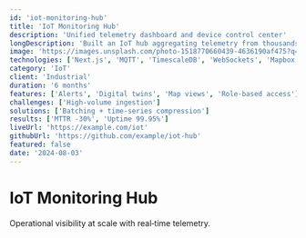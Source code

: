 ```yaml
---
id: 'iot-monitoring-hub'
title: 'IoT Monitoring Hub'
description: 'Unified telemetry dashboard and device control center'
longDescription: 'Built an IoT hub aggregating telemetry from thousands of devices with alerting, digital twins, and map visualizations.'
image: 'https://images.unsplash.com/photo-1518770660439-4636190af475?q=80&w=1600&auto=format&fit=crop'
technologies: ['Next.js', 'MQTT', 'TimescaleDB', 'WebSockets', 'Mapbox']
category: 'IoT'
client: 'Industrial'
duration: '6 months'
features: ['Alerts', 'Digital twins', 'Map views', 'Role‑based access']
challenges: ['High‑volume ingestion']
solutions: ['Batching + time‑series compression']
results: ['MTTR -30%', 'Uptime 99.95%']
liveUrl: 'https://example.com/iot'
githubUrl: 'https://github.com/example/iot-hub'
featured: false
date: '2024-08-03'
---
```


# IoT Monitoring Hub

Operational visibility at scale with real‑time telemetry.


